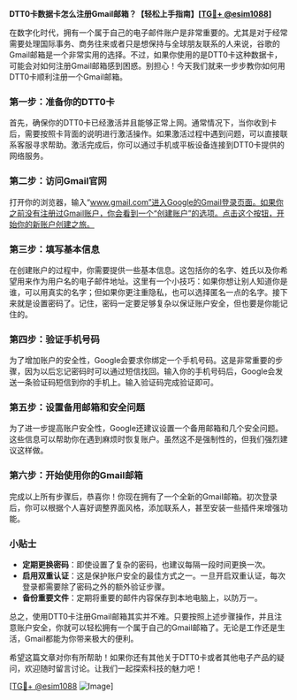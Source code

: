 **DTT0卡数据卡怎么注册Gmail邮箱？【轻松上手指南】[[TG💪+ @esim1088](https://t.me/s/esim1088)]**

在数字化时代，拥有一个属于自己的电子邮件账户是非常重要的。尤其是对于经常需要处理国际事务、商务往来或者只是想保持与全球朋友联系的人来说，谷歌的Gmail邮箱是一个非常实用的选择。不过，如果你使用的是DTT0卡这种数据卡，可能会对如何注册Gmail邮箱感到困惑。别担心！今天我们就来一步步教你如何用DTT0卡顺利注册一个Gmail邮箱。

### 第一步：准备你的DTT0卡

首先，确保你的DTT0卡已经激活并且能够正常上网。通常情况下，当你收到卡后，需要按照卡背面的说明进行激活操作。如果激活过程中遇到问题，可以直接联系客服寻求帮助。激活完成后，你可以通过手机或平板设备连接到DTT0卡提供的网络服务。

### 第二步：访问Gmail官网

打开你的浏览器，输入“www.gmail.com”进入Google的Gmail登录页面。如果你之前没有注册过Gmail账户，你会看到一个“创建账户”的选项。点击这个按钮，开始你的新账户创建之旅。

### 第三步：填写基本信息

在创建账户的过程中，你需要提供一些基本信息。这包括你的名字、姓氏以及你希望用来作为用户名的电子邮件地址。这里有一个小技巧：如果你想让别人知道你是谁，可以用真实的名字；但如果你更注重隐私，也可以选择匿名一点的名字。接下来就是设置密码了。记住，密码一定要足够复杂以保证账户安全，但也要是你能记住的。

### 第四步：验证手机号码

为了增加账户的安全性，Google会要求你绑定一个手机号码。这是非常重要的步骤，因为以后忘记密码时可以通过短信找回。输入你的手机号码后，Google会发送一条验证码短信到你的手机上。输入验证码完成验证即可。

### 第五步：设置备用邮箱和安全问题

为了进一步提高账户安全性，Google还建议设置一个备用邮箱和几个安全问题。这些信息可以帮助你在遇到麻烦时恢复账户。虽然这不是强制性的，但我们强烈建议这样做。

### 第六步：开始使用你的Gmail邮箱

完成以上所有步骤后，恭喜你！你现在拥有了一个全新的Gmail邮箱。初次登录后，你可以根据个人喜好调整界面风格，添加联系人，甚至安装一些插件来增强功能。

### 小贴士

- **定期更换密码**：即使设置了复杂的密码，也建议每隔一段时间更换一次。
- **启用双重认证**：这是保护账户安全的最佳方式之一。一旦开启双重认证，每次登录都需要除了密码之外的额外验证步骤。
- **备份重要文件**：定期将重要的邮件内容保存到本地电脑上，以防万一。

总之，使用DTT0卡注册Gmail邮箱其实并不难。只要按照上述步骤操作，并且注意账户安全，你就可以轻松拥有一个属于自己的Gmail邮箱了。无论是工作还是生活，Gmail都能为你带来极大的便利。

希望这篇文章对你有所帮助！如果你还有其他关于DTT0卡或者其他电子产品的疑问，欢迎随时留言讨论。让我们一起探索科技的魅力吧！

[[TG💪+ @esim1088](https://t.me/s/esim1088) ![Image](https://i.postimg.cc/4NQfJmqS/Snipaste-2025-05-13-00-14-12.png)]